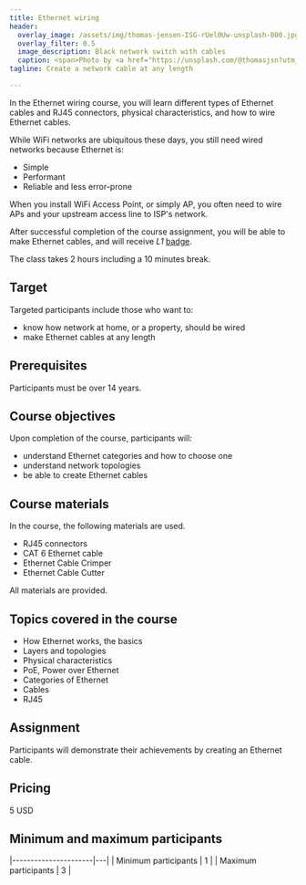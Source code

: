 ```yaml
---
title: Ethernet wiring
header:
  overlay_image: /assets/img/thomas-jensen-ISG-rUel0Uw-unsplash-800.jpg
  overlay_filter: 0.5
  image_description: Black network switch with cables
  caption: <span>Photo by <a href="https://unsplash.com/@thomasjsn?utm_source=unsplash&amp;utm_medium=referral&amp;utm_content=creditCopyText">Thomas Jensen</a> on <a href="https://unsplash.com/s/photos/ethernet?utm_source=unsplash&amp;utm_medium=referral&amp;utm_content=creditCopyText">Unsplash</a></span>
tagline: Create a network cable at any length

---
```


In the Ethernet wiring course, you will learn different types of Ethernet
cables and RJ45 connectors, physical characteristics, and how to wire Ethernet
cables.

While WiFi networks are ubiquitous these days, you still need wired networks
because Ethernet is:

- Simple
- Performant
- Reliable and less error-prone

When you install WiFi Access Point, or simply AP, you often need to wire APs
and your upstream access line to ISP's network.

After successful completion of the course assignment, you will be able to make
Ethernet cables, and will receive _L1_ [badge](../../badges/).

The class takes 2 hours including a 10 minutes break.

## Target

Targeted participants include those who want to:

- know how network at home, or a property, should be wired
- make Ethernet cables at any length

## Prerequisites

Participants must be over 14 years.

## Course objectives

Upon completion of the course, participants will:

- understand Ethernet categories and how to choose one
- understand network topologies
- be able to create Ethernet cables

## Course materials

In the course, the following materials are used.

- RJ45 connectors
- CAT 6 Ethernet cable
- Ethernet Cable Crimper
- Ethernet Cable Cutter

All materials are provided.

## Topics covered in the course

- How Ethernet works, the basics
- Layers and topologies
- Physical characteristics
- PoE, Power over Ethernet
- Categories of Ethernet
- Cables
- RJ45

## Assignment

Participants will demonstrate their achievements by creating an Ethernet
cable.

## Pricing

5 USD

## Minimum and maximum participants

|----------------------|---|
| Minimum participants | 1 |
| Maximum participants | 3 |
